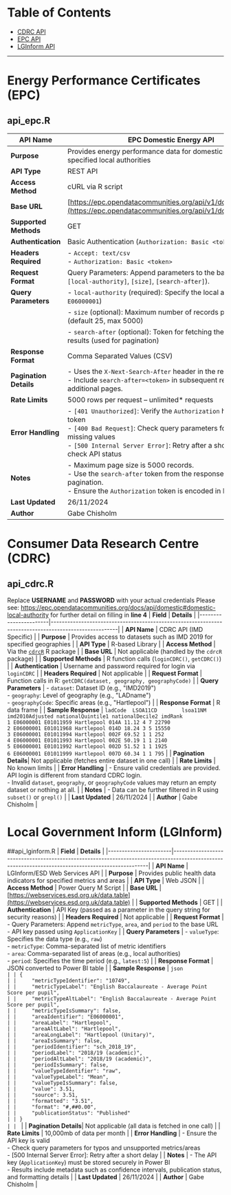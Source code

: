 # Table of Contents
- [CDRC API](#consumer-data-research-centre-cdrc)
- [EPC API](#energy-performance-certificates-epc)
- [LGInform API](#local-government-inform-lginform)

---

# Energy Performance Certificates (EPC)
## api_epc.R
| **API Name**         | EPC Domestic Energy API                                                                                  |
|-----------------------|---------------------------------------------------------------------------------------------------------|
| **Purpose**          | Provides energy performance data for domestic properties in specified local authorities                 |
| **API Type**         | REST API                                                                                                |
| **Access Method**    | cURL via R script                                                                                       |
| **Base URL**         | [https://epc.opendatacommunities.org/api/v1/domestic/search](https://epc.opendatacommunities.org/api/v1/domestic/search) |
| **Supported Methods**| GET                                                                                                     |
| **Authentication**   | Basic Authentication (`Authorization: Basic <token>`)                                                  |
| **Headers Required** | - `Accept: text/csv`<br>- `Authorization: Basic <token>`                                                |
| **Request Format**   | Query Parameters: Append parameters to the base URL (e.g., `[local-authority]`, `[size]`, `[search-after]`). |
| **Query Parameters** | - `local-authority` (required): Specify the local authority (e.g., `E06000001`)                         |
|                       | - `size` (optional): Maximum number of records per page (default 25, max 5000)                         |
|                       | - `search-after` (optional): Token for fetching the next page of results (used for pagination)          |
| **Response Format**  | Comma Separated Values (CSV)                                                                            |
| **Pagination Details**| - Uses the `X-Next-Search-After` header in the response.<br>- Include `search-after=<token>` in subsequent requests to fetch additional pages. |
| **Rate Limits**       | 5000 rows per request – unlimited* requests                                                            |
| **Error Handling**    | - `[401 Unauthorized]`: Verify the `Authorization` header and token<br>- `[400 Bad Request]`: Check query parameters for typos or missing values<br>- `[500 Internal Server Error]`: Retry after a short delay or check API status |
| **Notes**             | - Maximum page size is 5000 records.<br>- Use the `search-after` token from the response headers for pagination.<br>- Ensure the `Authorization` token is encoded in Base64. |
| **Last Updated**      | 26/11/2024                                                                                            |
| **Author**            | Gabe Chisholm                                                                                         |

# Consumer Data Research Centre (CDRC)
## api_cdrc.R
Replace **USERNAME** and **PASSWORD** with your actual credentials
Please see: https://epc.opendatacommunities.org/docs/api/domestic#domestic-local-authority for further detail on filling in **line 4**
| **Field**             | **Details**                                                                                           |
|-----------------------|------------------------------------------------------------------------------------------------------|
| **API Name**          | CDRC API (IMD Specific)                                                                              |
| **Purpose**           | Provides access to datasets such as IMD 2019 for specified geographies                               |
| **API Type**          | R-based Library                                                                                     |
| **Access Method**     | Via the [`cdrcR`](https://github.com/CDRC/cdrcR) R package                                           |
| **Base URL**          | Not applicable (handled by the `cdrcR` package)                                                     |
| **Supported Methods** | R function calls (`loginCDRC()`, `getCDRC()`)                                                       |
| **Authentication**    | Username and password required for login via `loginCDRC`                                            |
| **Headers Required**  | Not applicable                                                                                      |
| **Request Format**    | Function calls in R: `getCDRC(dataset, geography, geographyCode)`                                   |
| **Query Parameters**  | - `dataset`: Dataset ID (e.g., "IMD2019") <br> - `geography`: Level of geography (e.g., "LADname") <br> - `geographyCode`: Specific areas (e.g., "Hartlepool") |
| **Response Format**   | R data frame                                                                                        |
| **Sample Response**   | `ladCode  LSOA11CD        lsoa11NM imd2010Adjusted nationalQuintile1 nationalDecile2 imdRank`<br> `1 E06000001 E01011959 Hartlepool 014A 11.12 4 7 22790`<br>`2 E06000001 E01011968 Hartlepool 014D 18.24 3 5 15550`<br>`3 E06000001 E01011994 Hartlepool 002F 69.52 1 1 252`<br>`4 E06000001 E01011993 Hartlepool 002E 50.19 1 1 2140`<br>`5 E06000001 E01011992 Hartlepool 002D 51.52 1 1 1925`<br>`6 E06000001 E01011999 Hartlepool 007D 60.34 1 1 795` |
| **Pagination Details**| Not applicable (fetches entire dataset in one call)                                                 |
| **Rate Limits**       | No known limits                                                                                     |
| **Error Handling**    | - Ensure valid credentials are provided. API login is different from standard CDRC login. <br> - Invalid `dataset`, `geography`, or `geographyCode` values may return an empty dataset or nothing at all. |
| **Notes**             | - Data can be further filtered in R using `subset()` or `grepl()`                                   |
| **Last Updated**      | 26/11/2024                                                                                          |
| **Author**            | Gabe Chisholm                                                                                       |

# Local Government Inform (LGInform)
##api_lginform.R
| **Field**             | **Details**                                                                                                                                       |
|-----------------------|---------------------------------------------------------------------------------------------------------------------------------------------------|
| **API Name**          | LGInform/ESD Web Services API                                                                                                                    |
| **Purpose**           | Provides public health data indicators for specified metrics and areas                                                                           |
| **API Type**          | Web JSON                                                                                                                                         |
| **Access Method**     | Power Query M Script                                                                                                                             |
| **Base URL**          | [https://webservices.esd.org.uk/data.table](https://webservices.esd.org.uk/data.table)                                                           |
| **Supported Methods** | GET                                                                                                                                              |
| **Authentication**    | API Key (passed as a parameter in the query string for security reasons)                                                                         |
| **Headers Required**  | Not applicable                                                                                                                                   |
| **Request Format**    | - Query Parameters: Append `metricType`, `area`, and `period` to the base URL <br> - API key passed using `ApplicationKey`                        |
| **Query Parameters**  | - `valueType`: Specifies the data type (e.g., `raw`) <br> - `metricType`: Comma-separated list of metric identifiers <br> - `area`: Comma-separated list of areas (e.g., local authorities) <br> - `period`: Specifies the time period (e.g., `latest:5`) |
| **Response Format**   | JSON converted to Power BI table                                                                                                                 |
| **Sample Response**   | ```json                                                                                                                                         |
| {                                                                                                                                                                       |
|     "metricTypeIdentifier": "10749",                                                                                                                                    |
|     "metricTypeLabel": "English Baccalaureate - Average Point Score per pupil",                                                                                         |
|     "metricTypeAltLabel": "English Baccalaureate - Average Point Score per pupil",                                                                                      |
|     "metricTypeIsSummary": false,                                                                                                                                       |
|     "areaIdentifier": "E06000001",                                                                                                                                      |
|     "areaLabel": "Hartlepool",                                                                                                                                          |
|     "areaAltLabel": "Hartlepool",                                                                                                                                       |
|     "areaLongLabel": "Hartlepool (Unitary)",                                                                                                                            |
|     "areaIsSummary": false,                                                                                                                                             |
|     "periodIdentifier": "sch_2018_19",                                                                                                                                  |
|     "periodLabel": "2018/19 (academic)",                                                                                                                               |
|     "periodAltLabel": "2018/19 (academic)",                                                                                                                            |
|     "periodIsSummary": false,                                                                                                                                           |
|     "valueTypeIdentifier": "raw",                                                                                                                                       |
|     "valueTypeLabel": "Mean",                                                                                                                                           |
|     "valueTypeIsSummary": false,                                                                                                                                        |
|     "value": 3.51,                                                                                                                                                     |
|     "source": 3.51,                                                                                                                                                    |
|     "formatted": "3.51",                                                                                                                                               |
|     "format": "#,##0.00",                                                                                                                                              |
|     "publicationStatus": "Published"                                                                                                                                   |
| }                                                                                                                                                                       |
| ```                                                                                                                                                                     |
| **Pagination Details**| Not applicable (all data is fetched in one call)                                                                                                |
| **Rate Limits**       | 10,000mb of data per month                                                                                                                      |
| **Error Handling**    | - Ensure the API key is valid <br> - Check query parameters for typos and unsupported metrics/areas <br> - [500 Internal Server Error]: Retry after a short delay |
| **Notes**             | - The API key (`ApplicationKey`) must be stored securely in Power BI <br> - Results include metadata such as confidence intervals, publication status, and formatting details |
| **Last Updated**      | 26/11/2024                                                                                                                                      |
| **Author**            | Gabe Chisholm                                                                                                                                   |
